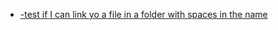*  [-test if I can link yo a file in a folder with spaces in the name](folder%20with&20spaces%20in%20the%20name/hiho.txt)
